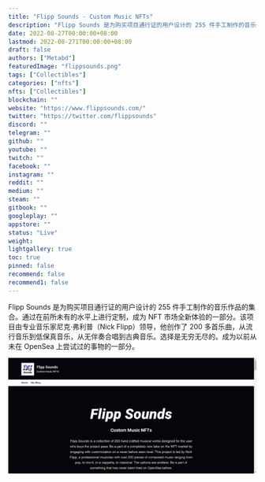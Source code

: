 ```yaml
---
title: "Flipp Sounds - Custom Music NFTs"
description: "Flipp Sounds 是为购买项目通行证的用户设计的 255 件手工制作的音乐作品的集合"
date: 2022-08-27T00:00:00+08:00
lastmod: 2022-08-271T00:00:00+08:00
draft: false
authors: ["Metabd"]
featuredImage: "flippsounds.png"
tags: ["Collectibles"]
categories: ["nfts"]
nfts: ["Collectibles"]
blockchain: ""
website: "https://www.flippsounds.com/"
twitter: "https://twitter.com/flippsounds"
discord: ""
telegram: ""
github: ""
youtube: ""
twitch: ""
facebook: ""
instagram: ""
reddit: ""
medium: ""
steam: ""
gitbook: ""
googleplay: ""
appstore: ""
status: "Live"
weight: 
lightgallery: true
toc: true
pinned: false
recommend: false
recommend1: false
---
```

Flipp Sounds 是为购买项目通行证的用户设计的 255 件手工制作的音乐作品的集合。通过在前所未有的水平上进行定制，成为 NFT 市场全新体验的一部分。该项目由专业音乐家尼克·弗利普（Nick Flipp）领导，他创作了 200 多首乐曲，从流行音乐到低保真音乐，从无伴奏合唱到古典音乐。选择是无穷无尽的。成为以前从未在 OpenSea 上尝试过的事物的一部分。

![nft](51341312.png)